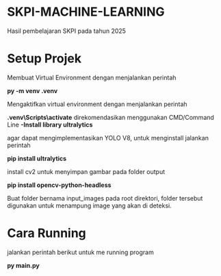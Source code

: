 # SKPI-MACHINE-LEARNING
Hasil pembelajaran SKPI pada tahun 2025

# Setup Projek

Membuat Virtual Environment dengan menjalankan perintah

**py -m venv .venv**

Mengaktifkan virtual environment dengan menjalankan perintah

**.venv\Scripts\activate** direkomendasikan menggunakan CMD/Command Line **-Install library ultralytics** 

agar dapat mengimplementasikan YOLO V8, untuk menginstall jalankan perintah 

**pip install ultralytics**

install cv2 untuk menyimpan gambar pada folder output

**pip install opencv-python-headless**

Buat folder bernama input_images pada root direktori, folder tersebut digunakan untuk menampung image yang akan di deteksi.

# Cara Running

jalankan perintah berikut untuk me running program

**py main.py**
